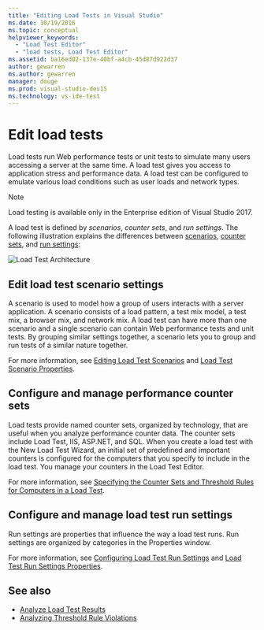 ```yaml
---
title: "Editing Load Tests in Visual Studio"
ms.date: 10/19/2016
ms.topic: conceptual
helpviewer_keywords:
  - "Load Test Editor"
  - "load tests, Load Test Editor"
ms.assetid: ba16ed02-137e-40bf-a4cb-45d87d922d37
author: gewarren
ms.author: gewarren
manager: douge
ms.prod: visual-studio-dev15
ms.technology: vs-ide-test
---
```

# Edit load tests

Load tests run Web performance tests or unit tests to simulate many users accessing a server at the same time. A load test gives you access to application stress and performance data. A load test can be configured to emulate various load conditions such as user loads and network types.

> [!NOTE]
> Load testing is available only in the Enterprise edition of Visual Studio 2017.

A load test is defined by *scenarios*, *counter sets*, and *run settings*. The following illustration explains the differences between [scenarios](../test/edit-load-test-scenarios.md), [counter sets](../test/specify-counter-sets-and-threshold-rules-for-load-testing.md), and [run settings](../test/load-test-run-settings-properties.md):

![Load Test Architecture](../test/media/load_test_editor.png)

## Edit load test scenario settings

A scenario is used to model how a group of users interacts with a server application. A scenario consists of a load pattern, a test mix model, a test mix, a browser mix, and network mix. A load test can have more than one scenario and a single scenario can contain Web performance tests and unit tests. By grouping similar settings together, a scenario lets you to group and run tests of a similar nature together.

For more information, see [Editing Load Test Scenarios](../test/edit-load-test-scenarios.md) and [Load Test Scenario Properties](../test/load-test-scenario-properties.md).

## Configure and manage performance counter sets

Load tests provide named counter sets, organized by technology, that are useful when you analyze performance counter data. The counter sets include Load Test, IIS, ASP.NET, and SQL. When you create a load test with the New Load Test Wizard, an initial set of predefined and important counters is configured for the computers that you specify to include in the load test. You manage your counters in the Load Test Editor.

For more information, see [Specifying the Counter Sets and Threshold Rules for Computers in a Load Test](../test/specify-counter-sets-and-threshold-rules-for-load-testing.md).

## Configure and manage load test run settings

Run settings are properties that influence the way a load test runs. Run settings are organized by categories in the Properties window.

For more information, see [Configuring Load Test Run Settings](../test/configure-load-test-run-settings.md) and [Load Test Run Settings Properties](../test/load-test-run-settings-properties.md).

## See also

- [Analyze Load Test Results](../test/analyze-load-test-results-using-the-load-test-analyzer.md)
- [Analyzing Threshold Rule Violations](../test/analyze-threshold-rule-violations-in-load-tests.md)